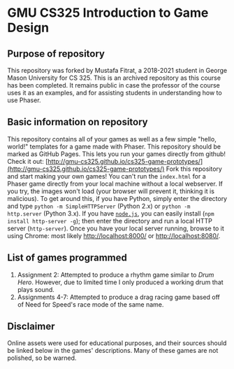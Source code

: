 # GMU CS325 Introduction to Game Design
## Purpose of repository
This repository was forked by Mustafa Fitrat, a 2018-2021 student in George Mason University for CS 325. This is an archived repository as this course has been completed. It remains public in case the professor of the course uses it as an examples, and for assisting students in understanding how to use Phaser.
## Basic information on repository
This repository contains all of your games as well as a few simple "hello, world!" templates for a game made with Phaser. This repository should be marked as GitHub Pages. This lets you run your games directly from github! Check it out: [http://gmu-cs325.github.io/cs325-game-prototypes/](http://gmu-cs325.github.io/cs325-game-prototypes/) Fork this repository and start making your own games!
You can't run the `index.html` for a Phaser game directly from your local machine without a local webserver. If you try, the images won't load (your browser will prevent it, thinking it is malicious). To get around this, if you have Python, simply enter the directory and type `python -m SimpleHTTPServer` (Python 2.x) or `python -m http.server` (Python 3.x). If you have [`node.js`](http://nodejs.org/), you can easily install (`npm install http-server -g`); then enter the directory and run a local HTTP server (`http-server`). Once you have your local server running, browse to it using Chrome: most likely [http://localhost:8000/](http://localhost:8000/) or [http://localhost:8080/](http://localhost:8080/).
## List of games programmed
1. Assignment 2: Attempted to produce a rhythm game similar to *Drum Hero*. However, due to limited time I only produced a working drum that plays sound.
2. Assignments 4-7: Attempted to produce a drag racing game based off of Need for Speed's race mode of the same name.
## Disclaimer
Online assets were used for educational purposes, and their sources should be linked below in the games' descriptions. Many of these games are not polished, so be warned. 
